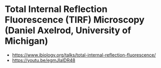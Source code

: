 # Total Internal Reflection Fluorescence (TIRF) Microscopy (Daniel Axelrod, University of Michigan)
- https://www.ibiology.org/talks/total-internal-reflection-fluorescence/
- https://youtu.be/egmJIalDR48